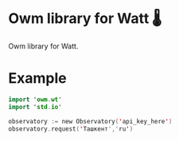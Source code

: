 # Owm library for Watt 🌡️
Owm library for Watt.

# Example
```kotlin
import 'owm.wt'
import 'std.io'

observatory := new Observatory('api_key_here')
observatory.request('Ташкент','ru')
```
